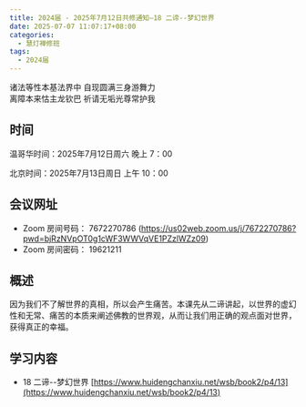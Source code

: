 ```yaml
---
title: 2024届 - 2025年7月12日共修通知—18 二谛--梦幻世界
date: 2025-07-07 11:07:17+08:00
categories:
  - 慧灯禅修班
tags:
  - 2024届
---
```

诸法等性本基法界中 自现圆满三身游舞力\
离障本来怙主龙钦巴 祈请无垢光尊常护我

## 时间

温哥华时间：2025年7月12日周六   晚上 7：00  

北京时间：2025年7月13日周日  上午 10：00

## 会议网址

* Zoom 房间号码： 7672270786 (<https://us02web.zoom.us/j/7672270786?pwd=bjRzNVpOT0g1cWF3WWVqVE1PZzlWZz09>) 
* Zoom 房间密码： 19621211

## 概述


因为我们不了解世界的真相，所以会产生痛苦。本课先从二谛讲起，以世界的虚幻性和无常、痛苦的本质来阐述佛教的世界观，从而让我们用正确的观点面对世界，获得真正的幸福。

## 学习内容

* 18 二谛--梦幻世界 [](https://www.huidengchanxiu.net/wsb/book2/p4/13)[](https://www.huidengchanxiu.net/wsb/book2/p4/13)[https://www.huidengchanxiu.net/wsb/book2/p4/13](https://www.huidengchanxiu.net/wsb/book2/p4/13)